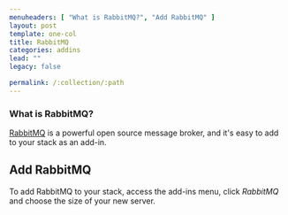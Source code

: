 ```yaml
---
menuheaders: [ "What is RabbitMQ?", "Add RabbitMQ" ]
layout: post
template: one-col
title: RabbitMQ
categories: addins
lead: ""
legacy: false

permalink: /:collection/:path
---
```









### What is RabbitMQ?
[RabbitMQ](http://www.rabbitmq.com) is a powerful open source message broker, and it's easy to add to your stack as an add-in.






## Add RabbitMQ
To add RabbitMQ to your stack, access the add-ins menu, click _RabbitMQ_ and choose the size of your new server.


